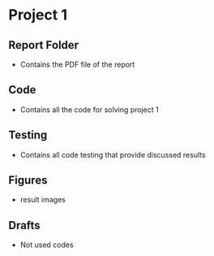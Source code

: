 # Project 1

## Report Folder
* Contains the PDF file of the report 


## Code 
* Contains all the code for solving project 1

## Testing 
* Contains all code testing that provide discussed results

## Figures
* result images

## Drafts
* Not used codes
